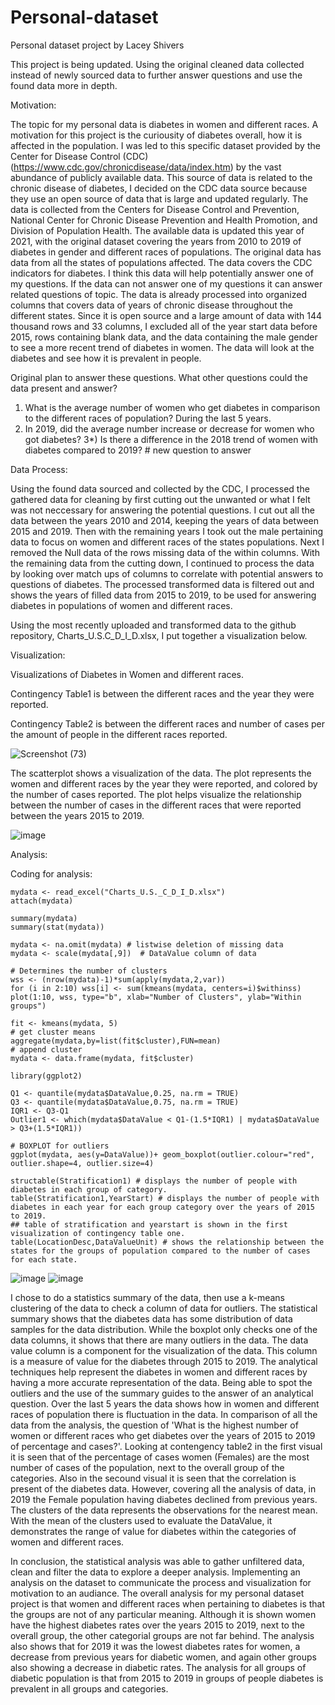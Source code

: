 # Personal-dataset
Personal dataset project by Lacey Shivers

This project is being updated. Using the original cleaned data collected instead of newly sourced data to further answer questions and use the found data more in depth. 

Motivation: 

The topic for my personal data is diabetes in women and different races.
A motivation for this project is the curiousity of diabetes overall, how it is affected in the population. I was led to this specific dataset provided by the Center for Disease Control (CDC) (https://www.cdc.gov/chronicdisease/data/index.htm) by the vast abundance of publicly available data. This source of data is related to the chronic disease of diabetes, I decided on the CDC data source because they use an open source of data that is large and updated regularly. The data is collected from the Centers for Disease Control and Prevention, National Center for Chronic Disease Prevention and Health Promotion, and Division of Population Health. The available data is updated this year of 2021, with the original dataset covering the years from 2010 to 2019 of diabetes in gender and different races of populations. The original data has data from all the states of populations affected. The data covers the CDC indicators for diabetes. I think this data will help potentially answer one of my questions. If the data can not answer one of my questions it can answer related questions of topic. The data is already processed into organized columns that covers data of years of chronic disease throughout the different states. Since it is open source and a large amount of data with 144 thousand rows and 33 columns, I excluded all of the year start data before 2015, rows containing blank data, and the data containing the male gender to see a more recent trend of diabetes in women. The data will look at the diabetes and see how it is prevalent in people.

Original plan to answer these questions. What other questions could the data present and answer?
 1) What is the average number of women who get diabetes in comparison to the different races of population? During the last 5 years.
 2) In 2019, did the average number increase or decrease for women who got diabetes? 
 3*) Is there a difference in the 2018 trend of women with diabetes compared to 2019? # new question to answer  

Data Process: 

Using the found data sourced and collected by the CDC, I processed the gathered data for cleaning by first cutting out the unwanted or what I felt was not neccessary for answering the potential questions. I cut out all the data between the years 2010 and 2014, keeping the years of data between 2015 and 2019. Then with the remaining years I took out the male pertaining data to focus on women and different races of the states populations. Next I removed the Null data of the rows missing data of the within columns. With the remaining data from the cutting down, I continued to process the data by looking over match ups of columns to correlate with potential answers to questions of diabetes. The processed transformed data is filtered out and shows the years of filled data from 2015 to 2019, to be used for answering diabetes in populations of women and different races.

Using the most recently uploaded and transformed data to the github repository, Charts_U.S.C_D_I_D.xlsx, I put together a visualization below. 

Visualization:

Visualizations of Diabetes in Women and different races.

Contingency Table1 is between the different races and the year they were reported. 

Contingency Table2 is between the different races and number of cases per the amount of people in the different races reported.

![Screenshot (73)](https://user-images.githubusercontent.com/91345984/142364664-e2a29dde-5c5a-418f-815b-6306b7577ee9.png)

The scatterplot shows a visualization of the data.
The plot represents the women and different races by the year they were reported, and colored by the number of cases reported. 
The plot helps visualize the relationship between the number of cases in the different races that were reported between the years 2015 to 2019.

![image](https://user-images.githubusercontent.com/91345984/142364212-68153f6c-1b2f-46c1-b3a3-bae35e924e70.png)

Analysis:

Coding for analysis:
```{r analysis}
mydata <- read_excel("Charts_U.S._C_D_I_D.xlsx")
attach(mydata)

summary(mydata)
summary(stat(mydata))

mydata <- na.omit(mydata) # listwise deletion of missing data
mydata <- scale(mydata[,9])  # DataValue column of data 

# Determines the number of clusters
wss <- (nrow(mydata)-1)*sum(apply(mydata,2,var))
for (i in 2:10) wss[i] <- sum(kmeans(mydata, centers=i)$withinss)
plot(1:10, wss, type="b", xlab="Number of Clusters", ylab="Within groups")

fit <- kmeans(mydata, 5)
# get cluster means
aggregate(mydata,by=list(fit$cluster),FUN=mean)
# append cluster 
mydata <- data.frame(mydata, fit$cluster)

library(ggplot2)

Q1 <- quantile(mydata$DataValue,0.25, na.rm = TRUE) 
Q3 <- quantile(mydata$DataValue,0.75, na.rm = TRUE) 
IQR1 <- Q3-Q1
Outlier1 <- which(mydata$DataValue < Q1-(1.5*IQR1) | mydata$DataValue > Q3+(1.5*IQR1))

# BOXPLOT for outliers
ggplot(mydata, aes(y=DataValue))+ geom_boxplot(outlier.colour="red", outlier.shape=4, outlier.size=4)

structable(Stratification1) # displays the number of people with diabetes in each group of category.
table(Stratification1,YearStart) # displays the number of people with diabetes in each year for each group category over the years of 2015 to 2019. 
## table of stratification and yearstart is shown in the first visualization of contingency table one. 
table(LocationDesc,DataValueUnit) # shows the relationship between the states for the groups of population compared to the number of cases for each state. 

``` 
![image](https://user-images.githubusercontent.com/91345984/144966977-12766f48-73c1-48fc-937f-54539226cfd6.png)
![image](https://user-images.githubusercontent.com/91345984/144958699-7addfbca-9e04-42ed-b95c-5d6b136a51a1.png)

I chose to do a statistics summary of the data, then use a k-means clustering of the data to check a column of data for outliers. The statistical summary shows that the diabetes data has some distribution of data samples for the data distribution. While the boxplot only checks one of the data columns, it shows that there are many outliers in the data. The data value column is a component for the visualization of the data. This column is a measure of value for the diabetes through 2015 to 2019. The analytical techniques help represent the diabetes in women and different races by having a more accurate representation of the data. Being able to spot the outliers and the use of the summary guides to the answer of an analytical question. Over the last 5 years the data shows how in women and different races of population there is fluctuation in the data. In comparison of all the data from the analysis, the question of 'What is the highest number of women or different races who get diabetes over the years of 2015 to 2019 of percentage and cases?'. Looking at contengency table2 in the first visual it is seen that of the percentage of cases women (Females) are the most number of cases of the population, next to the overall group of the categories. Also in the secound visual it is seen that the correlation is present of the diabetes data. However, covering all the analysis of data, in 2019 the Female population having diabetes declined from previous years. The clusters of the data represents the observations for the nearest mean. With the mean of the clusters used to evaluate the DataValue, it demonstrates the range of value for diabetes within the categories of women and different races.  

In conclusion, the statistical analysis was able to gather unfiltered data, clean and filter the data to explore a deeper analysis. Implementing an analysis on the dataset to communicate the process and visualization for motivation to an audiance. The overall analysis for my personal dataset project is that women and different races when pertaining to diabetes is that the groups are not of any particular meaning. Although it is shown women have the highest diabetes rates over the years 2015 to 2019, next to the overall group, the other categorial groups are not far behind. The analysis also shows that for 2019 it was the lowest diabetes rates for women, a decrease from previous years for diabetic women, and again other groups also showing a decrease in diabetic rates. The analysis for all groups of diabetic population is that from 2015 to 2019 in groups of people diabetes is prevalent in all groups and categories. 



